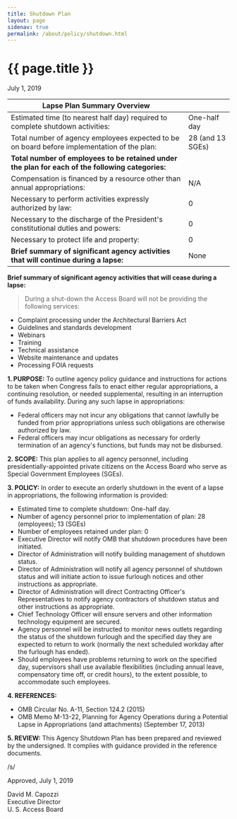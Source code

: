 ```yaml
---
title: Shutdown Plan
layout: page
sidenav: true
permalink: /about/policy/shutdown.html
---
```


# {{ page.title }}

July 1, 2019

| Lapse Plan Summary Overview | |
| --- | --- |
| Estimated time (to nearest half day) required to complete shutdown activities: | One-half day |
| Total number of agency employees expected to be on board before implementation of the plan: | 28 (and 13 SGEs) |
| **Total number of employees to be retained under the plan for each of the following categories:** | |
| Compensation is financed by a resource other than annual appropriations: | N/A |
| Necessary to perform activities expressly authorized by law: | 0 |
| Necessary to the discharge of the President's constitutional duties and powers: | 0 |
| Necessary to protect life and property: | 0 |
| **Brief summary of significant agency activities that will continue during a lapse:** | None | 

**Brief summary of significant agency activities that will cease during a lapse:**

> During a shut-down the Access Board will not be providing the following services: 
-   Complaint processing under the Architectural Barriers Act
-   Guidelines and standards development
-   Webinars
-   Training
-   Technical assistance
-   Website maintenance and updates
-   Processing FOIA requests

**1. PURPOSE:** To outline agency policy guidance and instructions for actions to be taken when Congress fails to enact either regular appropriations, a continuing resolution, or needed supplemental, resulting in an interruption of funds availability. During any such lapse in appropriations:

-   Federal officers may not incur any obligations that cannot lawfully be funded from prior appropriations unless such obligations are otherwise authorized by law.
-   Federal officers may incur obligations as necessary for orderly termination of an agency's functions, but funds may not be disbursed.

**2. SCOPE:**  This plan applies to all agency personnel, including presidentially-appointed private citizens on the Access Board who serve as Special Government Employees (SGEs).

**3. POLICY:**  In order to execute an orderly shutdown in the event of a lapse in appropriations, the following information is provided:

-   Estimated time to complete shutdown: One-half day.
-   Number of agency personnel prior to implementation of plan:  28 (employees); 13 (SGEs)
-   Number of employees retained under plan: 0
-   Executive Director will notify OMB that shutdown procedures have been initiated.
-   Director of Administration will notify building management of shutdown status.
-   Director of Administration will notify all agency personnel of shutdown status and will initiate action to issue furlough notices and other instructions as appropriate.
-   Director of Administration will direct Contracting Officer's Representatives to notify agency contractors of shutdown status and other instructions as appropriate.
-   Chief Technology Officer will ensure servers and other information technology equipment are secured.
-   Agency personnel will be instructed to monitor news outlets regarding the status of the shutdown furlough and the specified day they are expected to return to work (normally the next scheduled workday after the furlough has ended).
-   Should employees have problems returning to work on the specified day, supervisors shall use available flexibilities (including annual leave, compensatory time off, or credit hours), to the extent possible, to accommodate such employees.

**4. REFERENCES:**

-   OMB Circular No. A-11, Section 124.2 (2015)
-   OMB Memo M-13-22, Planning for Agency Operations during a Potential Lapse in Appropriations (and attachments) (September 17, 2013)

**5. REVIEW:** This Agency Shutdown Plan has been prepared and reviewed by the undersigned. It complies with guidance provided in the reference documents.

/s/

Approved, July 1, 2019

David M. Capozzi  
Executive Director  
U. S. Access Board

